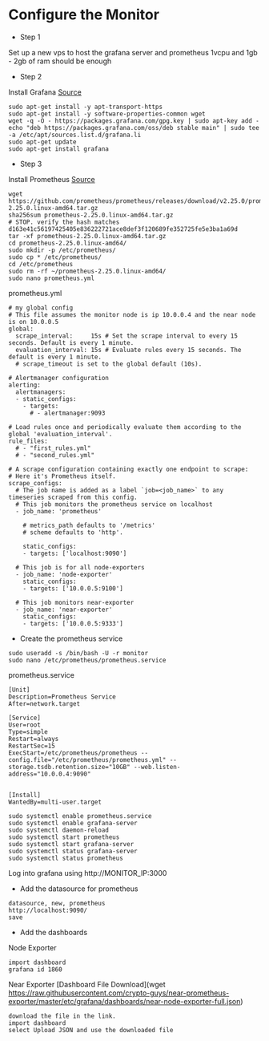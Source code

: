 # Configure the Monitor

- Step 1 

Set up a new vps to host the grafana server and prometheus 1vcpu and 1gb - 2gb of ram should be enough

- Step 2

Install Grafana [Source](https://grafana.com/docs/grafana/latest/installation/debian/)

```
sudo apt-get install -y apt-transport-https
sudo apt-get install -y software-properties-common wget
wget -q -O - https://packages.grafana.com/gpg.key | sudo apt-key add -
echo "deb https://packages.grafana.com/oss/deb stable main" | sudo tee -a /etc/apt/sources.list.d/grafana.li
sudo apt-get update
sudo apt-get install grafana
```

- Step 3

Install Prometheus [Source]()

```
wget https://github.com/prometheus/prometheus/releases/download/v2.25.0/prometheus-2.25.0.linux-amd64.tar.gz
sha256sum prometheus-2.25.0.linux-amd64.tar.gz
# STOP. verify the hash matches d163e41c56197425405e836222721ace8def3f120689fe352725fe5e3ba1a69d
tar -xf prometheus-2.25.0.linux-amd64.tar.gz
cd prometheus-2.25.0.linux-amd64/
sudo mkdir -p /etc/prometheus/
sudo cp * /etc/prometheus/
cd /etc/prometheus
sudo rm -rf ~/prometheus-2.25.0.linux-amd64/
sudo nano prometheus.yml
```

prometheus.yml
```
# my global config
# This file assumes the monitor node is ip 10.0.0.4 and the near node is on 10.0.0.5 
global:
  scrape_interval:     15s # Set the scrape interval to every 15 seconds. Default is every 1 minute.
  evaluation_interval: 15s # Evaluate rules every 15 seconds. The default is every 1 minute.
  # scrape_timeout is set to the global default (10s).

# Alertmanager configuration
alerting:
  alertmanagers:
  - static_configs:
    - targets:
      # - alertmanager:9093

# Load rules once and periodically evaluate them according to the global 'evaluation_interval'.
rule_files:
  # - "first_rules.yml"
  # - "second_rules.yml"

# A scrape configuration containing exactly one endpoint to scrape:
# Here it's Prometheus itself.
scrape_configs:
  # The job name is added as a label `job=<job_name>` to any timeseries scraped from this config.
  # This job monitors the prometheus service on localhost
  - job_name: 'prometheus'

    # metrics_path defaults to '/metrics'
    # scheme defaults to 'http'.

    static_configs:
    - targets: ['localhost:9090']

  # This job is for all node-exporters
  - job_name: 'node-exporter'
    static_configs:
    - targets: ['10.0.0.5:9100']

  # This job monitors near-exporter
  - job_name: 'near-exporter'
    static_configs:
    - targets: ['10.0.0.5:9333']
```

- Create the prometheus service

```
sudo useradd -s /bin/bash -U -r monitor
sudo nano /etc/prometheus/prometheus.service
```
prometheus.service
```
[Unit]
Description=Prometheus Service
After=network.target

[Service]
User=root
Type=simple
Restart=always
RestartSec=15
ExecStart=/etc/prometheus/prometheus --config.file="/etc/prometheus/prometheus.yml" --storage.tsdb.retention.size="10GB" --web.listen-address="10.0.0.4:9090"


[Install]
WantedBy=multi-user.target
```

```
sudo systemctl enable prometheus.service
sudo systemctl enable grafana-server 
sudo systemctl daemon-reload
sudo systemctl start prometheus
sudo systemctl start grafana-server
sudo systemctl status grafana-server
sudo systemctl status prometheus
```

Log into grafana using http://MONITOR_IP:3000    

- Add the datasource for prometheus

```
datasource, new, prometheus
http://localhost:9090/
save
```

- Add the dashboards

Node Exporter
```
import dashboard
grafana id 1860
```

Near Exporter [Dashboard File Download](wget https://raw.githubusercontent.com/crypto-guys/near-prometheus-exporter/master/etc/grafana/dashboards/near-node-exporter-full.json)
```
download the file in the link. 
import dashboard
select Upload JSON and use the downloaded file
```
